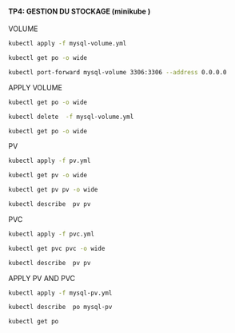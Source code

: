 #### TP4: GESTION DU STOCKAGE (minikube ) 

VOLUME
```bash
kubectl apply -f mysql-volume.yml
```
```bash
kubectl get po -o wide
```
```bash
kubectl port-forward mysql-volume 3306:3306 --address 0.0.0.0
```

APPLY VOLUME
```bash
kubectl get po -o wide
```
```bash
kubectl delete  -f mysql-volume.yml
```
```bash
kubectl get po -o wide
```

PV
```bash
kubectl apply -f pv.yml
```
```bash
kubectl get pv -o wide
```
```bash
kubectl get pv pv -o wide
```
```bash
kubectl describe  pv pv
```

PVC
```bash
kubectl apply -f pvc.yml
```
```bash
kubectl get pvc pvc -o wide
```
```bash
kubectl describe  pv pv
```

APPLY PV AND PVC
```bash
kubectl apply -f mysql-pv.yml
```
```bash
kubectl describe  po mysql-pv
```
```bash
kubectl get po
```
